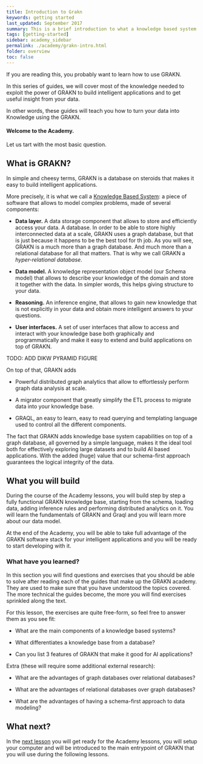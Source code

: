 ```yaml
---
title: Introduction to Grakn
keywords: getting started
last_updated: September 2017
summary: This is a brief introduction to what a knowledge based system is, what is GRAKN and the broad topics that will be covered into the Grakn Academy.
tags: [getting-started]
sidebar: academy_sidebar
permalink: ./academy/grakn-intro.html
folder: overview
toc: false
---
```


If you are reading this, you probably want to learn how to use GRAKN.

In this series of guides, we will cover most of the knowledge needed to exploit the power of GRAKN to build intelligent applications and to get useful insight from your data.

In other words, these guides will teach you how to turn your data into Knowledge using the GRAKN.

#### Welcome to the Academy.


Let us tart with the most basic question.

## What is GRAKN?

In simple and cheesy terms, GRAKN is a database on steroids that makes it easy to build intelligent applications.

More precisely, it is what we call a [Knowledge Based System](https://en.wikipedia.org/wiki/Knowledge-based_systems): a piece of software that allows to model complex problems, made of several components:

  * __Data layer.__ A data storage component that allows to store and efficiently access your data. A database. In order to be able to store highly interconnected data at a scale, GRAKN uses a graph database, but that is just because it happens to be the best tool for th job. As you will see, GRAKN is a much more than a graph database. And much more than a relational database for all that matters. That is why we call GRAKN a _hyper-relational database_.

  * __Data model.__ A knowledge representation object model (our Schema model) that allows to describe your knowledge of the domain and store it together with the data. In simpler words, this helps giving structure to your data.

  * __Reasoning.__ An inference engine, that allows to gain new knowledge that is not explicitly in your data and obtain more intelligent answers to your questions.

  * __User interfaces.__ A set of user interfaces that allow to access and interact with your knowledge base both graphically and programmatically and make it easy to extend and build applications on top of GRAKN.


TODO: ADD DIKW PYRAMID FIGURE

On top of that, GRAKN adds

  * Powerful distributed graph analytics that allow to effortlessly perform graph data analysis at scale.

  * A migrator component that greatly simplify the ETL process to migrate data into your knowledge base.

  * GRAQL, an easy to learn, easy to read querying and templating language used to control all the different components.

The fact that GRAKN adds knowledge base system capabilities on top of a graph database, all governed by a simple language, makes it the ideal tool both for effectively exploring large datasets and to build AI based applications. With the added (huge) value that our schema-first approach guarantees the logical integrity of the data.

## What you will build

During the course of the Academy lessons, you will build step by step a fully functional GRAKN knowledge base, starting from the schema, loading data, adding inference rules and performing distributed analytics on it. You will learn the fundamentals of GRAKN and Graql and you will learn more about our data model.

At the end of the Academy, you will be able to take full advantage of the GRAKN software stack for your intelligent applications and you will be ready to start developing with it.

### What have you learned?
In this section you will find questions and exercises that you should be able to solve after reading each of the guides that make up the GRAKN academy. They are used to make sure that you have understood the topics covered. The more technical the guides become, the more you will find exercises sprinkled along the text.

For this lesson, the exercises are quite free-form, so feel free to answer them as you see fit:

  * What are the main components of a knowledge based systems?

  * What differentiates a knowledge base from a database?

  * Can you list 3 features of GRAKN that make it good for AI applications?

Extra (these will require some additional external research):

  * What are the advantages of graph databases over relational databases?

  * What are the advantages of relational databases over graph databases?

  * What are the advantages of having a schema-first approach to data modeling?

## What next?
In the [next lesson](/academy/setup.html) you will get ready for the Academy lessons, you will setup your computer and will be introduced to the main entrypoint of GRAKN that you will use during the following lessons.
